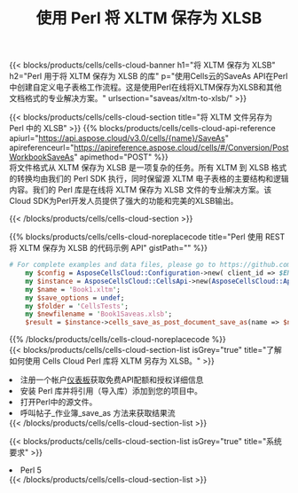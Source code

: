 ﻿---
title: 使用 Perl 将 XLTM 保存为 XLSB
description: 利用Aspose.Cells Cloud SDK for Perl将XLTM格式文件保存为XLSB格式文件。
kwords: Excel, Save XLTM as XLSB, REST, Perl
howto: How to save XLTM as XLSB using Aspose.Cells Cloud Perl library.
---
{{< blocks/products/cells/cells-cloud-banner h1="将 XLTM 保存为 XLSB" h2="Perl 用于将 XLTM 保存为 XLSB 的库" p="使用Cells云的SaveAs API在Perl中创建自定义电子表格工作流程。这是使用Perl在线将XLTM保存为XLSB和其他文档格式的专业解决方案。" urlsection="saveas/xltm-to-xlsb/" >}}

{{< blocks/products/cells/cells-cloud-section title="将 XLTM 文件另存为 Perl 中的 XLSB" >}}
{{% blocks/products/cells/cells-cloud-api-reference apiurl="https://api.aspose.cloud/v3.0/cells/{name}/SaveAs" apireferenceurl="https://apireference.aspose.cloud/cells/#/Conversion/PostWorkbookSaveAs" apimethod="POST" %}}
<br/>
将文件格式从 XLTM 保存为 XLSB 是一项复杂的任务。所有 XLTM 到 XLSB 格式的转换均由我们的 Perl SDK 执行，同时保留源 XLTM 电子表格的主要结构和逻辑内容。我们的 Perl 库是在线将 XLTM 保存为 XLSB 文件的专业解决方案。该Cloud SDK为Perl开发人员提供了强大的功能和完美的XLSB输出。

{{< /blocks/products/cells/cells-cloud-section >}}

{{% blocks/products/cells/cells-cloud-noreplacecode title="Perl 使用 REST 将 XLTM 保存为 XLSB 的代码示例 API" gistPath="" %}}
  
```perl
# For complete examples and data files, please go to https://github.com/aspose-cells-cloud/aspose-cells-cloud-perl/
    my $config = AsposeCellsCloud::Configuration->new( client_id => $ENV{'ProductClientId'}, client_secret => $ENV{'ProductClientSecret'});
    my $instance = AsposeCellsCloud::CellsApi->new(AsposeCellsCloud::ApiClient->new( $config));
    my $name = 'Book1.xltm';
    my $save_options = undef;
    my $folder = 'CellsTests';
    my $newfilename = 'Book1Saveas.xlsb';
    $result = $instance->cells_save_as_post_document_save_as(name => $name,save_options => $save_options, newfilename => $newfilename, folder => $folder);
```
  
{{% /blocks/products/cells/cells-cloud-noreplacecode %}}
<br/>
{{< blocks/products/cells/cells-cloud-section-list isGrey="true" title="了解如何使用 Cells Cloud Perl 库将 XLTM 另存为 XLSB。" >}}
<li>注册一个帐户<a href="https://dashboard.aspose.cloud/">仪表板</a>获取免费API配额和授权详细信息</li>
<li>安装 Perl 库并将引用（导入库）添加到您的项目中。</li>
<li>打开Perl中的源文件。</li>
<li>呼叫帖子_作业簿_save_as 方法来获取结果流</li>
{{< /blocks/products/cells/cells-cloud-section-list >}}

{{< blocks/products/cells/cells-cloud-section-list isGrey="true" title="系统要求" >}}
<li>Perl 5</li>
{{< /blocks/products/cells/cells-cloud-section-list >}}
